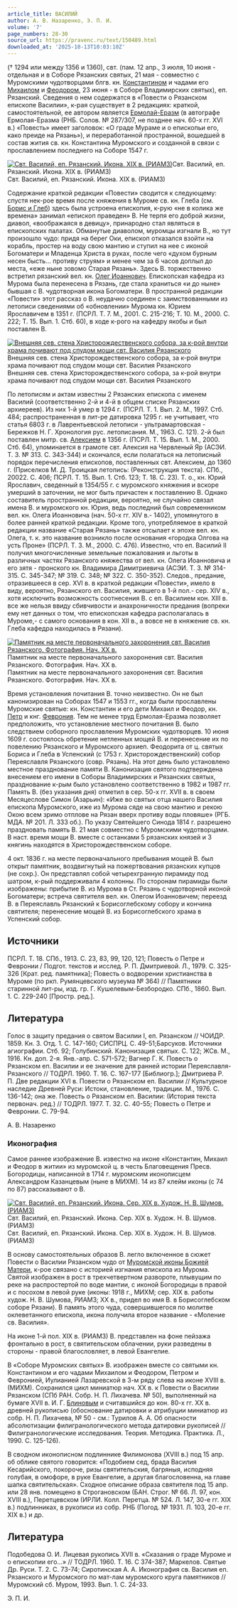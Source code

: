 ```yaml
---
article_title: ВАСИЛИЙ
author: А. В. Назаренко, Э. П. И.
volume: '7'
page_numbers: 28-30
source_url: https://pravenc.ru/text/150489.html
downloaded_at: '2025-10-13T10:03:10Z'
---
```


(† 1294 или между 1356 и 1360), свт. (пам. 12 апр., 3 июля, 10 июня - отдельная и в Соборе Рязанских святых, 21 мая - совместно с Муромскими чудотворцами блгв. кн. [Константином](https://pravenc.ru/text/Константин.html) и чадами его [Михаилом](https://pravenc.ru/text/Михаил.html) и [Феодором](https://pravenc.ru/text/Феодором.html), 23 июня - в Соборе Владимирских святых), еп. Рязанский. Сведения о нем содержатся в «Повести о Рязанском епископе Василии», к-рая существует в 2 редакциях: краткой, самостоятельной, ее автором является [Ермолай-Еразм](https://pravenc.ru/text/Ермолай-Еразм.html) (в автографе Ермолая-Еразма (РНБ. Солов. № 287/307, не позднее нач. 60-х гг. XVI в.) «Повесть» имеет заголовок: «О граде Мураме и о епископьи его, како преиде на Рязань»), и переработанной пространной, вошедшей в состав жития св. кн. Константина Муромского и созданной в связи с прославлением последнего на Соборе 1547 г.

[![Свт. Василий, еп. Рязанский. Икона. XIX в. (РИАМЗ)](https://pravenc.ru/data/196/458/1234/1i200.jpg "Кликните для увеличения картинки")](https://pravenc.ru/data/196/458/1234/1i400.jpg)Свт. Василий, еп. Рязанский. Икона. XIX в. (РИАМЗ)  
Свт. Василий, еп. Рязанский. Икона. XIX в. (РИАМЗ)

Содержание краткой редакции «Повести» сводится к следующему: спустя нек-рое время после княжения в Муроме св. кн. Глеба (см. [Борис и Глеб](<https://pravenc.ru/text/БОРИС И ГЛЕБ.html>)) здесь была устроена епископия, к-рую «не в колика же времена» занимал «епископ праведен» В. Не терпя его доброй жизни, диавол, «воображаяся в девицу», принародно стал являться в епископских палатах. Обманутые диаволом, муромцы изгнали В., но тут произошло чудо: придя на берег Оки, епископ отказался взойти на корабль, простер на воду свою мантию и ступил на нее с иконой Богоматери и Младенца Христа в руках, после чего «духом бурным несен бысть... противу струям» и менее чем за 6 часов доплыл до места, «еже ныне зовомо Старая Рязань». Здесь В. торжественно встретил рязанский вел. кн. [Олег Иоаннович](<https://pravenc.ru/text/Олег Иоаннович.html>). Епископская кафедра из Мурома была перенесена в Рязань, где стала храниться «и до ныне» бывшая с В. чудотворная икона Богоматери. В пространной редакции «Повести» этот рассказ о В. неудачно соединен с заимствованными из летописи сведениями об «обновлении» Мурома кн. Юрием Ярославичем в 1351 г. (ПСРЛ. Т. 7. М., 2001. С. 215-216; Т. 10. М., 2000. С. 222; Т. 15. Вып. 1. Стб. 60), в ходе к-рого на кафедру якобы и был поставлен В.

[![Внешняя сев. стена Христорождественского собора, за к-рой внутри храма почивают под спудом мощи свт. Василия Рязанского](https://pravenc.ru/data/597/458/1234/1i200.jpg "Кликните для увеличения картинки")](https://pravenc.ru/data/597/458/1234/1i400.jpg)Внешняя сев. стена Христорождественского собора, за к-рой внутри храма почивают под спудом мощи свт. Василия Рязанского  
Внешняя сев. стена Христорождественского собора, за к-рой внутри храма почивают под спудом мощи свт. Василия Рязанского

По летописям и актам известны 2 Рязанских епископа с именем Василий (соответственно 2-й и 4-й в общем списке Рязанских архиереев). Из них 1-й умер в 1294 г. (ПСРЛ. Т. 1. Вып. 2. М., 1997. Стб. 484; распространенная в лит-ре датировка 1295 г. не учитывает, что статья 6803 г. в Лаврентьевской летописи - ультрамартовская - Бережков Н. Г. Хронология рус. летописания. М., 1963. С. 121). 2-й был поставлен митр. св. [Алексием](https://pravenc.ru/text/Алексий.html) в 1356 г. (ПСРЛ. Т. 15. Вып. 1. М., 2000. Стб. 64), упоминается в грамоте свт. Алексия на Червленый Яр (АСЭИ. Т. 3. № 313. С. 343-344) и скончался, если полагаться на летописный порядок перечисления епископов, поставленных свт. Алексием, до 1360 г. (Приселков М. Д. Троицкая летопись: (Реконструкция текста). СПб., 20022. С. 406; ПСРЛ. Т. 15. Вып. 1. Стб. 123; Т. 18. С. 23). Т. о., кн. Юрий Ярославич, сведенный в 1354/55 г. с муромского княжения и вскоре умерший в заточении, не мог быть причастен к поставлению В. Однако составитель пространной редакции, вероятно, не случайно связал имена В. и муромского кн. Юрия, ведь последний был современником вел. кн. Олега Иоанновича (нач. 50-х гг. XIV в.- 1402), упомянутого в более ранней краткой редакции. Кроме того, употребляемое в краткой редакции название «Старая Рязань» также отсылает к эпохе вел. кн. Олега, т. к. это название возникло после основания «городка Олгова на усть Проне» (ПСРЛ. Т. 3. М., 2000. С. 476). Известно, что еп. Василий II получил многочисленные земельные пожалования и льготы в различных частях Рязанского княжества от вел. кн. Олега Иоанновича и его зятя - пронского кн. Владимира Димитриевича (АСЭИ. Т. 3. № 314-315. С. 345-347; № 319. С. 348; № 322. С. 350-352). Следов., предание, отразившееся в сер. XVI в. в краткой редакции «Повести», имело в виду, вероятно, Рязанского еп. Василия, жившего в 1-й пол.- сер. XIV в., хотя исключить возможность соотнесения В. с еп. Василием кон. XIII в. все же нельзя ввиду сбивчивости и анахроничности предания (вопреки ему нет данных о том, что епископская кафедра располагалась в Муроме,- с самого основания в кон. XII в., а вовсе не в княжение св. кн. Глеба кафедра находилась в Рязани).

[![Памятник на месте первоначального захоронения свт. Василия Рязанского. Фотография. Нач. ХХ в.](https://pravenc.ru/data/220/458/1234/1i200.jpg "Кликните для увеличения картинки")](https://pravenc.ru/data/220/458/1234/1i400.jpg)Памятник на месте первоначального захоронения свт. Василия Рязанского. Фотография. Нач. ХХ в.  
Памятник на месте первоначального захоронения свт. Василия Рязанского. Фотография. Нач. ХХ в.

Время установления почитания В. точно неизвестно. Он не был канонизирован на Соборах 1547 и 1553 гг., когда были прославлены Муромские святые: кн. Константин и его дети Михаил и Феодор, кн. [Петр](https://pravenc.ru/text/Петр.html) и кнг. [Феврония](https://pravenc.ru/text/Феврония.html). Тем не менее труд Ермолая-Еразма позволяет предположить, что установление местного почитания В. было следствием соборного прославления Муромских чудотворцев. 10 июня 1609 г. состоялось обретение нетленных мощей В. и перенесение их по повелению Рязанского и Муромского архиеп. Феодорита от ц. святых Бориса и Глеба в Успенский (с 1753 г. Христорождественский) собор Переяславля Рязанского (совр. Рязань). На этот день было установлено местное празднование памяти В. Канонизация святого подтверждена внесением его имени в Соборы Владимирских и Рязанских святых, празднование к-рым было установлено соответственно в 1982 и 1987 гг. Память В. (без указания дня) отметил в сер. 50-х гг. XVII в. в своем Месяцеслове Симон (Азарьин): «Иже во святых отца нашего Василия епископа Муромского, иже из Мурома сяде на свою мантию и рекою Окою всем зримо отплове на Рязан вверх противу воды пловяше» (РГБ. МДА. № 201. Л. 333 об.). По указу Святейшего Синода 1814 г. разрешено праздновать память В. 21 мая совместно с Муромскими чудотворцами. В наст. время мощи В. вместе с останками 5 рязанских князей и 3 княгинь находятся в Христорождественском соборе.

4 окт. 1836 г. на месте первоначального пребывания мощей В. был открыт памятник, воздвигнутый на пожертвования рязанских купцов (не сохр.). Он представлял собой четырехгранную пирамиду под шатром, к-рый поддерживали 4 колонны. По сторонам пирамиды были изображены: прибытие В. из Мурома в Ст. Рязань с чудотворной иконой Богоматери; встреча святителя вел. кн. Олегом Иоанновичем; переезд В. в Переяславль Рязанский к Борисоглебскому собору и кончина святителя; перенесение мощей В. из Борисоглебского храма в Успенский собор.

## Источники

ПСРЛ. Т. 18. СПб., 1913. С. 23, 83, 99, 120, 121; Повесть о Петре и Февронии / Подгот. текстов и исслед. Р. П. Дмитриевой. Л., 1979. С. 325-326 [Крат. ред. памятника]; Повесть о водворении христианства в Муроме (по ркп. Румянцевского музеума № 364) // Памятники старинной лит-ры, изд. гр. Г. Кушелевым-Безбородко. СПб., 1860. Вып. 1. С. 229-240 [Простр. ред.].

## Литература

Голос в защиту предания о святом Василии I, еп. Рязанском // ЧОИДР. 1859. Кн. 3. Отд. 1. С. 147-160; СИСПРЦ. С. 49-51;Барсуков. Источники агиографии. Стб. 92; Голубинский. Канонизация святых. С. 122; ЖСв. М., 1916. Кн. доп. 2-я. Янв.-апр. С. 571-572; Вагнер Г. К. Повесть о Рязанском еп. Василии и ее значение для ранней истории Переяславля-Рязанского // ТОДРЛ. 1960. Т. 16. С. 167-177 [Библиогр.]; Дмитриева Р. П. Две редакции XVI в. Повести о Рязанском еп. Василии // Культурное наследие Древней Руси: Истоки, становление, традиции. М., 1976. С. 136-142; она же. Повесть о Рязанском еп. Василии: (История текста первонач. ред.) // ТОДРЛ. 1977. Т. 32. С. 40-55; Повесть о Петре и Февронии. С. 79-94.

А. В. Назаренко 

### Иконография

Самое раннее изображение В. известно на иконе «Константин, Михаил и Феодор в житии» из муромской ц. в честь Благовещения Пресв. Богородицы, написанной в 1714 г. муромским иконописцем Александром Казанцевым (ныне в МИХМ). 14 из 87 клейм иконы (с 74 по 87) рассказывают о В.

[![Свт. Василий, еп. Рязанский. Икона. Сер. XIX в. Худож. Н. В. Шумов. (РИАМЗ)](https://pravenc.ru/data/479/458/1234/1i200.jpg "Кликните для увеличения картинки")](https://pravenc.ru/data/479/458/1234/1i400.jpg)Свт. Василий, еп. Рязанский. Икона. Сер. XIX в. Худож. Н. В. Шумов. (РИАМЗ)  
Свт. Василий, еп. Рязанский. Икона. Сер. XIX в. Худож. Н. В. Шумов. (РИАМЗ)

В основу самостоятельных образов В. легло включенное в сюжет Повести о Василии Рязанском чудо от [Муромской иконы Божией Матери](<https://pravenc.ru/text/Муромской иконы Божией Матери.html>), к-рое связано с историей изгнания епископа из Мурома. Святой изображен в рост в трехчетвертном развороте, плывущим по реке на распростертой по воде мантии, с иконой Богородицы в правой и с посохом в левой руке (иконы: 1918 г., МИХМ; сер. XIX в. работы худож. Н. В. Шумова, РИАМЗ; XX в., придел во имя В. в Борисоглебском соборе Рязани). В память этого чуда, совершившегося по молитве оклеветанного епископа, икона получила второе название - «Моление св. Василия».

На иконе 1-й пол. XIX в. (РИАМЗ) В. представлен на фоне пейзажа фронтально в рост, в святительском облачении, руки разведены в стороны - правой благословляет, в левой Евангелие.

В «Соборе Муромских святых» В. изображен вместе со святыми кн. Константином и его чадами Михаилом и Феодором, Петром и Февронией, Иулианией Лазаревской в 3-м ряду слева на иконе XVIII в. (МИХМ). Сохранился цикл миниатюр нач. XX в. к Повести о Василии Рязанском (СПб РАН. Собр. Н. П. Лихачева. № 50), выполненный на бумаге XVII в. И. Г. [Блиновым](https://pravenc.ru/text/Блинов.html) и считавшийся до кон. 80-х гг. XX в. древней рукописью (обоснование датировки и атрибуции миниатюр из собр. Н. П. Лихачева, № 50 - см.: Турилов А. А. Об опасности абсолютизации филигранологического метода датировки рукописей // Филигранологические исследования. Теория. Методика. Практика. Л., 1990. С. 125-126).

В сводном иконописном подлиннике Филимонова (XVIII в.) под 15 апр. об облике святого говорится: «Подобием сед, брада Василия Кесарийского, покороче, ризы святительския, багряныя, исподняя голубая, в омофоре, в руке Евангелие, а другая благословенна, на главе шапка святительская». Сходное описание образа святителя под 15 апр. или 28 янв. помещено в Строгановском (БАН. Строг. № 66. Л. 97, кон. XVIII в.), Перетцевском (ИРЛИ. Колл. Перетца. № 524. Л. 147, 30-е гг. XIX в.) подлинниках, в рукописи из собр. РНБ (Погод. № 1931. Л. 103, 20-е гг. XIX в.) и др.

## Литература

Подобедова О. И. Лицевая рукопись XVII в. «Сказания о граде Муроме и о епископии его...» // ТОДРЛ. 1960. Т. 16. С 374-387; Маркелов. Святые Др. Руси. Т. 2. С. 73-74; Сиротинская А. А. Иконография св. Василия еп. Рязанского и Муромского по мат-лам муромского круга памятников // Муромский сб. Муром, 1993. Вып. 1. С. 24-33.

Э. П. И.
